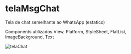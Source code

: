 # telaMsgChat
Tela de chat semelhante ao WhatsApp (estatico)

Components utilizados
View, Platform, StyleSheet, FlatList, ImageBackground, Text

![telaChat](https://user-images.githubusercontent.com/42728437/151640562-4d8e48b8-767c-46c9-9e6a-c1784866ced8.PNG)
